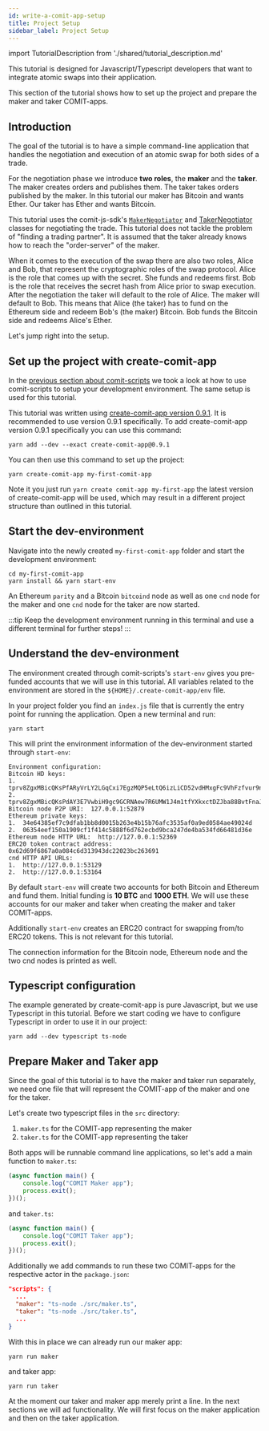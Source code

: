 ```yaml
---
id: write-a-comit-app-setup
title: Project Setup
sidebar_label: Project Setup
---
```


import TutorialDescription from './shared/tutorial_description.md'

<TutorialDescription />

This tutorial is designed for Javascript/Typescript developers that want to integrate atomic swaps into their application.

This section of the tutorial shows how to set up the project and prepare the maker and taker COMIT-apps.

## Introduction

The goal of the tutorial is to have a simple command-line application that handles the negotiation and execution of an atomic swap for both sides of a trade.

For the negotiation phase we introduce **two roles**, the **maker** and the **taker**. The maker creates orders and publishes them. The taker takes orders published by the maker.
In this tutorial our maker has Bitcoin and wants Ether. Our taker has Ether and wants Bitcoin.

This tutorial uses the comit-js-sdk's [`MakerNegotiator`](../../comit-sdk/classes/_negotiation_maker_maker_negotiator_.makernegotiator.md) and [TakerNegotiator](../../comit-sdk/classes/_negotiation_taker_taker_negotiator_.takernegotiator.md) classes for negotiating the trade. 
This tutorial does not tackle the problem of "finding a trading partner".
It is assumed that the taker already knows how to reach the "order-server" of the maker.

When it comes to the execution of the swap there are also two roles, Alice and Bob, that represent the cryptographic roles of the swap protocol. 
Alice is the role that comes up with the secret. She funds and redeems first. Bob is the role that receives the secret hash from Alice prior to swap execution.
After the negotiation the taker will default to the role of Alice. The maker will default to Bob. 
This means that Alice (the taker) has to fund on the Ethereum side and redeem Bob's (the maker) Bitcoin.
Bob funds the Bitcoin side and redeems Alice's Ether.

Let's jump right into the setup.

## Set up the project with create-comit-app

In the [previous section about comit-scripts](../../getting-started/comit-infrastructure.md#comit-scripts) we took a look at how to use comit-scripts to setup your development environment.
The same setup is used for this tutorial.

This tutorial was written using [create-comit-app version 0.9.1](https://github.com/comit-network/create-comit-app/releases/tag/create-comit-app-0.9.1).
It is recommended to use version 0.9.1 specifically.
To add create-comit-app version 0.9.1 specifically you can use this command:
```shell script
yarn add --dev --exact create-comit-app@0.9.1
```

You can then use this command to set up the project:
```shell script
yarn create-comit-app my-first-comit-app
```

Note it you just run `yarn create comit-app my-first-app` the latest version of create-comit-app will be used, which may result in a different project structure than outlined in this tutorial.

## Start the dev-environment

Navigate into the newly created `my-first-comit-app` folder and start the development environment:

```shell script
cd my-first-comit-app
yarn install && yarn start-env
```

An Ethereum `parity` and a Bitcoin `bitcoind` node as well as one `cnd` node for the maker and one `cnd` node for the taker are now started.

:::tip
Keep the development environment running in this terminal and use a different terminal for further steps!
:::

## Understand the dev-environment

The environment created through comit-scripts's `start-env` gives you pre-funded accounts that we will use in this tutorial.
All variables related to the environment are stored in the `${HOME}/.create-comit-app/env` file.

In your project folder you find an `index.js` file that is currently the entry point for running the application.
Open a new terminal and run:
```shell script
yarn start
```

This will print the environment information of the dev-environment started through `start-env`:

```
Environment configuration:
Bitcoin HD keys:
1.  tprv8ZgxMBicQKsPfARyVrLY2LGqCxi7EgzMQP5eLtQ6izLiCD52vdHMxgFc9VhFzfvur9nndNFdJnwF46nPWcEbf64bYp9pK23abbxjfPEyBNi
2.  tprv8ZgxMBicQKsPdAY3E7VwbiH9gc9GCRNAew7R6UMW1J4m1tfYXkxctDZJba88BvtFnaJQyDTZm9dxBrz2w3BmEBcTCMPnuWPG6hhntu3gEoG
Bitcoin node P2P URI:  127.0.0.1:52879
Ethereum private keys:
1.  34e64385ef7c9dfab1bb8d0015b263e4b15b76afc3535af0a9ed0584ae49024d
2.  06354eef150a1909cf1f414c5888f6d762ecbd9bca247de4ba534fd66481d36e
Ethereum node HTTP URL:  http://127.0.0.1:52369
ERC20 token contract address:  0x62d69f6867a0a084c6d313943dc22023bc263691
cnd HTTP API URLs:
1.  http://127.0.0.1:53129
2.  http://127.0.0.1:53164
```

By default `start-env` will create two accounts for both Bitcoin and Ethereum and fund them.
Initial funding is **10 BTC** and **1000 ETH**.
We will use these accounts for our maker and taker when creating the maker and taker COMIT-apps. 

Additionally `start-env` creates an ERC20 contract for swapping from/to ERC20 tokens. This is not relevant for this tutorial.

The connection information for the Bitcoin node, Ethereum node and the two cnd nodes is printed as well.

## Typescript configuration

The example generated by create-comit-app is pure Javascript, but we use Typescript in this tutorial.
Before we start coding we have to configure Typescript in order to use it in our project:

```shell script
yarn add --dev typescript ts-node
```

## Prepare Maker and Taker app

Since the goal of this tutorial is to have the maker and taker run separately, we need one file that will represent the COMIT-app of the maker and one for the taker.

Let's create two typescript files in the `src` directory:

1. `maker.ts` for the COMIT-app representing the maker
2. `taker.ts` for the COMIT-app representing the taker

Both apps will be runnable command line applications, so let's add a main function to `maker.ts`:

```typescript
(async function main() {
    console.log("COMIT Maker app");
    process.exit();
})();
```

and `taker.ts`:

```typescript
(async function main() {
    console.log("COMIT Taker app");
    process.exit();
})();
```

Additionally we add commands to run these two COMIT-apps for the respective actor in the `package.json`:

```json
"scripts": {
  ...
  "maker": "ts-node ./src/maker.ts",
  "taker": "ts-node ./src/taker.ts",
  ...
}
```

With this in place we can already run our maker app:

```shell script
yarn run maker
```

and taker app:
```shell script
yarn run taker
```

At the moment our taker and maker app merely print a line. In the next sections we will ad functionality.
We will first focus on the maker application and then on the taker application.
